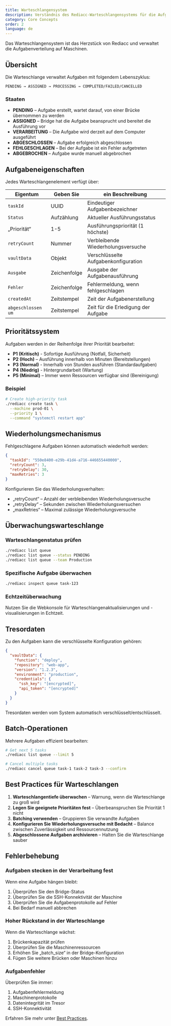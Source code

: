 ```yaml
---
title: Warteschlangensystem
description: Verständnis des Rediacc-Warteschlangensystems für die Aufgabenverwaltung und -ausführung.
category: Core Concepts
order: 2
language: de
---
```


Das Warteschlangensystem ist das Herzstück von Rediacc und verwaltet die Aufgabenverteilung auf Maschinen.

## Übersicht

Die Warteschlange verwaltet Aufgaben mit folgendem Lebenszyklus:

```
PENDING → ASSIGNED → PROCESSING → COMPLETED/FAILED/CANCELLED
```

### Staaten

- **PENDING** – Aufgabe erstellt, wartet darauf, von einer Brücke übernommen zu werden 
- **ASSIGNED** – Bridge hat die Aufgabe beansprucht und bereitet die Ausführung vor 
- **VERARBEITUNG** – Die Aufgabe wird derzeit auf dem Computer ausgeführt 
- **ABGESCHLOSSEN** – Aufgabe erfolgreich abgeschlossen 
- **FEHLGESCHLAGEN** – Bei der Aufgabe ist ein Fehler aufgetreten 
- **ABGEBROCHEN** – Aufgabe wurde manuell abgebrochen

## Aufgabeneigenschaften

Jedes Warteschlangenelement verfügt über:

| Eigentum | Geben Sie | ein Beschreibung | 
|----------|------|-------------| 
| `taskId` | UUID | Eindeutiger Aufgabenbezeichner | 
| `Status` | Aufzählung | Aktueller Ausführungsstatus | 
| „Priorität“ | 1-5 | Ausführungspriorität (1 höchste) | 
| `retryCount` | Nummer | Verbleibende Wiederholungsversuche | 
| `vaultData` | Objekt | Verschlüsselte Aufgabenkonfiguration | 
| `Ausgabe` | Zeichenfolge | Ausgabe der Aufgabenausführung | 
| `Fehler` | Zeichenfolge | Fehlermeldung, wenn fehlgeschlagen | 
| `createdAt` | Zeitstempel | Zeit der Aufgabenerstellung | 
| `abgeschlossen um` | Zeitstempel | Zeit für die Erledigung der Aufgabe |

## Prioritätssystem

Aufgaben werden in der Reihenfolge ihrer Priorität bearbeitet:

- **P1 (Kritisch)** - Sofortige Ausführung (Notfall, Sicherheit) 
- **P2 (Hoch)** – Ausführung innerhalb von Minuten (Bereitstellungen) 
- **P3 (Normal)** - Innerhalb von Stunden ausführen (Standardaufgaben) 
- **P4 (Niedrig)** - Hintergrundarbeit (Wartung) 
- **P5 (Minimal)** – Immer wenn Ressourcen verfügbar sind (Bereinigung)

### Beispiel

```bash
# Create high-priority task
./rediacc create task \
  --machine prod-01 \
  --priority 1 \
  --command "systemctl restart app"
```

## Wiederholungsmechanismus

Fehlgeschlagene Aufgaben können automatisch wiederholt werden:

```json
{
  "taskId": "550e8400-e29b-41d4-a716-446655440000",
  "retryCount": 3,
  "retryDelay": 30,
  "maxRetries": 3
}
```

Konfigurieren Sie das Wiederholungsverhalten:

- „retryCount“ – Anzahl der verbleibenden Wiederholungsversuche 
- „retryDelay“ – Sekunden zwischen Wiederholungsversuchen 
- „maxRetries“ – Maximal zulässige Wiederholungsversuche

## Überwachungswarteschlange

### Warteschlangenstatus prüfen

```bash
./rediacc list queue
./rediacc list queue --status PENDING
./rediacc list queue --team Production
```

### Spezifische Aufgabe überwachen

```bash
./rediacc inspect queue task-123
```

### Echtzeitüberwachung

Nutzen Sie die Webkonsole für Warteschlangenaktualisierungen und -visualisierungen in Echtzeit.

## Tresordaten

Zu den Aufgaben kann die verschlüsselte Konfiguration gehören:

```json
{
  "vaultData": {
    "function": "deploy",
    "repository": "web-app",
    "version": "1.2.3",
    "environment": "production",
    "credentials": {
      "ssh_key": "[encrypted]",
      "api_token": "[encrypted]"
    }
  }
}
```

Tresordaten werden vom System automatisch verschlüsselt/entschlüsselt.

## Batch-Operationen

Mehrere Aufgaben effizient bearbeiten:

```bash
# Get next 5 tasks
./rediacc list queue --limit 5

# Cancel multiple tasks
./rediacc cancel queue task-1 task-2 task-3 --confirm
```

## Best Practices für Warteschlangen

1. **Warteschlangentiefe überwachen** – Warnung, wenn die Warteschlange zu groß wird 
2. **Legen Sie geeignete Prioritäten fest** – Überbeanspruchen Sie Priorität 1 nicht 
3. **Batching verwenden** – Gruppieren Sie verwandte Aufgaben 
4. **Konfigurieren Sie Wiederholungsversuche mit Bedacht** – Balance zwischen Zuverlässigkeit und Ressourcennutzung 
5. **Abgeschlossene Aufgaben archivieren** – Halten Sie die Warteschlange sauber

## Fehlerbehebung

### Aufgaben stecken in der Verarbeitung fest

Wenn eine Aufgabe hängen bleibt:

1. Überprüfen Sie den Bridge-Status 
2. Überprüfen Sie die SSH-Konnektivität der Maschine 
3. Überprüfen Sie die Aufgabenprotokolle auf Fehler 
4. Bei Bedarf manuell abbrechen

### Hoher Rückstand in der Warteschlange

Wenn die Warteschlange wächst:

1. Brückenkapazität prüfen 
2. Überprüfen Sie die Maschinenressourcen 
3. Erhöhen Sie „batch_size“ in der Bridge-Konfiguration 
4. Fügen Sie weitere Brücken oder Maschinen hinzu

### Aufgabenfehler

Überprüfen Sie immer:

1. Aufgabenfehlermeldung 
2. Maschinenprotokolle 
3. Datenintegrität im Tresor 
4. SSH-Konnektivität

Erfahren Sie mehr unter [Best Practices](/blog/distributed-task-management-best-practices).